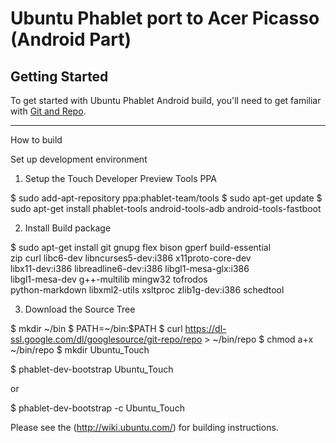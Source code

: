 Ubuntu Phablet port to Acer Picasso (Android Part)
======================================================

Getting Started
---------------

To get started with Ubuntu Phablet Android build, you'll need to get
familiar with [Git and Repo](http://source.android.com/download/using-repo).

------------
How to build

Set up  development environment

1. Setup the Touch Developer Preview Tools PPA

$ sudo add-apt-repository ppa:phablet-team/tools
$ sudo apt-get update
$ sudo apt-get install phablet-tools android-tools-adb android-tools-fastboot

2. Install Build package

$ sudo apt-get install git gnupg flex bison gperf build-essential \
  zip curl libc6-dev libncurses5-dev:i386 x11proto-core-dev \
  libx11-dev:i386 libreadline6-dev:i386 libgl1-mesa-glx:i386 \
  libgl1-mesa-dev g++-multilib mingw32 tofrodos \
  python-markdown libxml2-utils xsltproc zlib1g-dev:i386 schedtool

3. Download the Source Tree
 
$ mkdir ~/bin
$ PATH=~/bin:$PATH
$ curl https://dl-ssl.google.com/dl/googlesource/git-repo/repo > ~/bin/repo
$ chmod a+x ~/bin/repo
$ mkdir Ubuntu_Touch

$ phablet-dev-bootstrap Ubuntu_Touch

or

$ phablet-dev-bootstrap -c Ubuntu_Touch

Please see the (http://wiki.ubuntu.com/) for building instructions.
